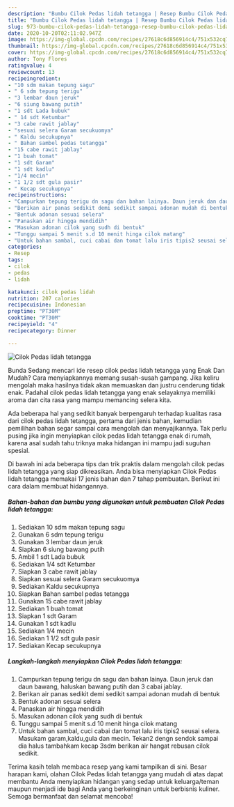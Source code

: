 ```yaml
---
description: "Bumbu Cilok Pedas lidah tetangga | Resep Bumbu Cilok Pedas lidah tetangga Yang Enak Dan Mudah"
title: "Bumbu Cilok Pedas lidah tetangga | Resep Bumbu Cilok Pedas lidah tetangga Yang Enak Dan Mudah"
slug: 973-bumbu-cilok-pedas-lidah-tetangga-resep-bumbu-cilok-pedas-lidah-tetangga-yang-enak-dan-mudah
date: 2020-10-20T02:11:02.947Z
image: https://img-global.cpcdn.com/recipes/27618c6d856914c4/751x532cq70/cilok-pedas-lidah-tetangga-foto-resep-utama.jpg
thumbnail: https://img-global.cpcdn.com/recipes/27618c6d856914c4/751x532cq70/cilok-pedas-lidah-tetangga-foto-resep-utama.jpg
cover: https://img-global.cpcdn.com/recipes/27618c6d856914c4/751x532cq70/cilok-pedas-lidah-tetangga-foto-resep-utama.jpg
author: Tony Flores
ratingvalue: 4
reviewcount: 13
recipeingredient:
- "10 sdm makan tepung sagu"
- " 6 sdm tepung terigu"
- "3 lembar daun jeruk"
- "6 siung bawang putih"
- "1 sdt Lada bubuk"
- " 14 sdt Ketumbar"
- "3 cabe rawit jablay"
- "sesuai selera Garam secukuomya"
- " Kaldu secukupnya"
- " Bahan sambel pedas tetangga"
- "15 cabe rawit jablay"
- "1 buah tomat"
- "1 sdt Garam"
- "1 sdt kadlu"
- "1/4 mecin"
- "1 1/2 sdt gula pasir"
- " Kecap secukupnya"
recipeinstructions:
- "Campurkan tepung terigu dn sagu dan bahan lainya. Daun jeruk dan daun bawang, haluskan bawang putih dan 3 cabai jablay."
- "Berikan air panas sedikit demi sedikit sampai adonan mudah di bentuk"
- "Bentuk adonan sesuai selera"
- "Panaskan air hingga mendidih"
- "Masukan adonan cilok yang sudh di bentuk"
- "Tunggu sampai 5 menit s.d 10 menit hinga cilok matang"
- "Untuk bahan sambal, cuci cabai dan tomat lalu iris tipis2 seusai selera. Masukam garam,kaldu,gula dan mecin. Tekan2 dengn sendok sampai dia halus tambahkam kecap 3sdm berikan air hangat rebusan cilok sedikit."
categories:
- Resep
tags:
- cilok
- pedas
- lidah

katakunci: cilok pedas lidah 
nutrition: 207 calories
recipecuisine: Indonesian
preptime: "PT30M"
cooktime: "PT30M"
recipeyield: "4"
recipecategory: Dinner

---
```



![Cilok Pedas lidah tetangga](https://img-global.cpcdn.com/recipes/27618c6d856914c4/751x532cq70/cilok-pedas-lidah-tetangga-foto-resep-utama.jpg)

Bunda Sedang mencari ide resep cilok pedas lidah tetangga yang Enak Dan Mudah? Cara menyiapkannya memang susah-susah gampang. Jika keliru mengolah maka hasilnya tidak akan memuaskan dan justru cenderung tidak enak. Padahal cilok pedas lidah tetangga yang enak selayaknya memiliki aroma dan cita rasa yang mampu memancing selera kita.



Ada beberapa hal yang sedikit banyak berpengaruh terhadap kualitas rasa dari cilok pedas lidah tetangga, pertama dari jenis bahan, kemudian pemilihan bahan segar sampai cara mengolah dan menyajikannya. Tak perlu pusing jika ingin menyiapkan cilok pedas lidah tetangga enak di rumah, karena asal sudah tahu triknya maka hidangan ini mampu jadi suguhan spesial.


Di bawah ini ada beberapa tips dan trik praktis dalam mengolah cilok pedas lidah tetangga yang siap dikreasikan. Anda bisa menyiapkan Cilok Pedas lidah tetangga memakai 17 jenis bahan dan 7 tahap pembuatan. Berikut ini cara dalam membuat hidangannya.

<!--inarticleads1-->

##### Bahan-bahan dan bumbu yang digunakan untuk pembuatan Cilok Pedas lidah tetangga:

1. Sediakan 10 sdm makan tepung sagu
1. Gunakan  6 sdm tepung terigu
1. Gunakan 3 lembar daun jeruk
1. Siapkan 6 siung bawang putih
1. Ambil 1 sdt Lada bubuk
1. Sediakan  1/4 sdt Ketumbar
1. Siapkan 3 cabe rawit jablay
1. Siapkan sesuai selera Garam secukuomya
1. Sediakan  Kaldu secukupnya
1. Siapkan  Bahan sambel pedas tetangga
1. Gunakan 15 cabe rawit jablay
1. Sediakan 1 buah tomat
1. Siapkan 1 sdt Garam
1. Gunakan 1 sdt kadlu
1. Sediakan 1/4 mecin
1. Sediakan 1 1/2 sdt gula pasir
1. Sediakan  Kecap secukupnya




<!--inarticleads2-->

##### Langkah-langkah menyiapkan Cilok Pedas lidah tetangga:

1. Campurkan tepung terigu dn sagu dan bahan lainya. Daun jeruk dan daun bawang, haluskan bawang putih dan 3 cabai jablay.
1. Berikan air panas sedikit demi sedikit sampai adonan mudah di bentuk
1. Bentuk adonan sesuai selera
1. Panaskan air hingga mendidih
1. Masukan adonan cilok yang sudh di bentuk
1. Tunggu sampai 5 menit s.d 10 menit hinga cilok matang
1. Untuk bahan sambal, cuci cabai dan tomat lalu iris tipis2 seusai selera. Masukam garam,kaldu,gula dan mecin. Tekan2 dengn sendok sampai dia halus tambahkam kecap 3sdm berikan air hangat rebusan cilok sedikit.




Terima kasih telah membaca resep yang kami tampilkan di sini. Besar harapan kami, olahan Cilok Pedas lidah tetangga yang mudah di atas dapat membantu Anda menyiapkan hidangan yang sedap untuk keluarga/teman maupun menjadi ide bagi Anda yang berkeinginan untuk berbisnis kuliner. Semoga bermanfaat dan selamat mencoba!
